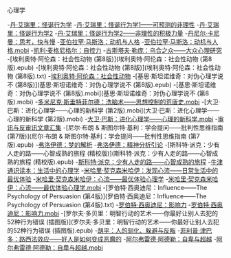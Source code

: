 心理学

-[丹·艾瑞里：怪诞行为学](丹·艾瑞里：怪诞行为学.epub)
-[丹·艾瑞里：怪诞行为学1——可预测的非理性](丹·艾瑞里：怪诞行为学1——可预测的非理性.epub)
-[丹·艾瑞里：怪诞行为学2](丹·艾瑞里：怪诞行为学2.epub)
-[丹·艾瑞里：怪诞行为学2——非理性的积极力量](丹·艾瑞里：怪诞行为学2——非理性的积极力量.epub)
-[丹尼尔·卡尼曼：思考，快与慢](丹尼尔·卡尼曼：思考，快与慢.txt)
-[亚伯拉罕·马斯洛：动机与人格](亚伯拉罕·马斯洛：动机与人格.epub)
-[亚伯拉罕·马斯洛：动机与人格.mobi](亚伯拉罕·马斯洛：动机与人格.mobi)
-[凯利·麦格尼格尔：自控力](凯利·麦格尼格尔：自控力.epub)
-[古斯塔夫·勒庞：乌合之众——大众心理研究](古斯塔夫·勒庞：乌合之众——大众心理研究.txt)
-[埃利奥特·阿伦森：社会性动物 (第8版)](埃利奥特·阿伦森：社会性动物 (第8版).epub)
-[埃利奥特·阿伦森：社会性动物 (第8版)](埃利奥特·阿伦森：社会性动物 (第8版).txt)
-[埃利奥特·阿伦森：社会性动物](埃利奥特·阿伦森：社会性动物.txt)
-[基思·斯坦诺维奇：对伪心理学说不 (第8版)](基思·斯坦诺维奇：对伪心理学说不 (第8版).epub)
-[基思·斯坦诺维奇：对伪心理学说不 (第8版).mobi](基思·斯坦诺维奇：对伪心理学说不 (第8版).mobi)
-[多米尼克·斯垂特菲尔德：洗脑术——思想控制的荒唐史.mobi](多米尼克·斯垂特菲尔德：洗脑术——思想控制的荒唐史.mobi)
-[大卫·巴斯：进化心理学——心理的新科学 (第2版).mobi](大卫·巴斯：进化心理学——心理的新科学 (第2版).mobi)
-[大卫·巴斯：进化心理学——心理的新科学.mobi](大卫·巴斯：进化心理学——心理的新科学.mobi)
-[审讯与反审讯文章汇集](审讯与反审讯文章汇集.txt)
-[尼尔·布朗 & 斯图尔特·基利：学会提问——批判性思维指南 (第7版)](尼尔·布朗 & 斯图尔特·基利：学会提问——批判性思维指南 (第7版).epub)
-[弗洛伊德：梦的解析](弗洛伊德：梦的解析.txt)
-[弗洛伊德：精神分析引论](弗洛伊德：精神分析引论.txt)
-[斯科特·派克：少有人走的路——心智成熟的旅程 (精校版)](斯科特·派克：少有人走的路——心智成熟的旅程 (精校版).epub)
-[斯科特·派克：少有人走的路——心智成熟的旅程](斯科特·派克：少有人走的路——心智成熟的旅程.txt)
-[牛津通识读本：生活中的心理学](牛津通识读本：生活中的心理学.epub)
-[米哈里·契克森米哈伊：发现心流——日常生活中的最优体验](米哈里·契克森米哈伊：发现心流——日常生活中的最优体验.epub)
-[米哈里·契克森米哈伊：心流——最优体验心理学](米哈里·契克森米哈伊：心流——最优体验心理学.epub)
-[米哈里·契克森米哈伊：心流——最优体验心理学.mobi](米哈里·契克森米哈伊：心流——最优体验心理学.mobi)
-[罗伯特·西奥迪尼：Influence——The Psychology of Persuasion (第4版)](罗伯特·西奥迪尼：Influence——The Psychology of Persuasion (第4版).txt)
-[罗伯特·西奥迪尼：影响力](罗伯特·西奥迪尼：影响力.epub)
-[罗伯特·西奥迪尼：影响力.mobi](罗伯特·西奥迪尼：影响力.mobi)
-[罗尔夫·多贝里：明智行动的艺术——你最好让别人去犯的52种行为错误 (插图版)](罗尔夫·多贝里：明智行动的艺术——你最好让别人去犯的52种行为错误 (插图版).epub)
-[胡平：人的驯化、躲避与反叛](胡平：人的驯化、躲避与反叛.txt)
-[菲利普·津巴多：路西法效应——好人是如何变成恶魔的](菲利普·津巴多：路西法效应——好人是如何变成恶魔的.epub)
-[阿尔弗雷德·阿德勒：自卑与超越](阿尔弗雷德·阿德勒：自卑与超越.epub)
-[阿尔弗雷德·阿德勒：自卑与超越.mobi](阿尔弗雷德·阿德勒：自卑与超越.mobi)
